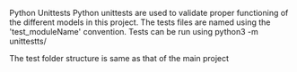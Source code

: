 Python Unittests
Python unittests are used to validate proper functioning of the different models in this project. The tests files are named using the 'test_moduleName' convention. Tests can be run using python3 -m unittestts/

The test folder structure is same as that of the main project
